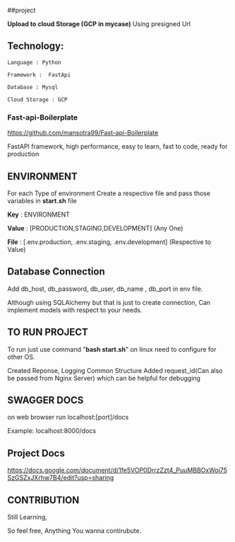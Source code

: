 ##project 

**Upload to cloud Storage (GCP in mycase)**
Using presigned Url


## Technology:

	Language : Python
  
	Framework :  FastApi
  
	Database : Mysql
  
	Cloud Storage : GCP




### **Fast-api-Boilerplate**
https://github.com/mansotra99/Fast-api-Boilerplate

FastAPI framework, high performance, easy to learn, fast to code, ready for production

## ENVIRONMENT
For each Type of environment Create a respective file and pass those variables in **start.sh** file 

**Key** : ENVIRONMENT

**Value** : [PRODUCTION,STAGING,DEVELOPMENT]  (Any One)

**File** : [.env.production, .env.staging, .env.development] (Respective to Value)



## Database Connection

Add db_host, db_password, db_user, db_name , db_port in env file.

Although using SQLAlchemy but that is just to create connection, Can implement models with respect to your needs.


## TO RUN PROJECT

To run just use command "**bash start.sh**"  on linux need to configure for other OS.

Created Reponse, Logging Common Structure
Added request_id(Can also be passed from Nginx Server) which can be helpful for debugging

## SWAGGER DOCS
on web browser run localhost:[port]/docs
  
Example: localhost:8000/docs


## Project Docs

https://docs.google.com/document/d/1fe5VOP0DrrzZzt4_PuuMBBOxWoj75SzGSZxJXrhw7B4/edit?usp=sharing



## CONTRIBUTION
Still Learning,

So feel free, Anything You wanna contirubute.



